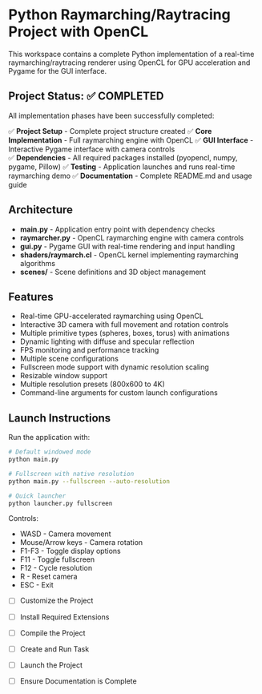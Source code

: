<!-- Use this file to provide workspace-specific custom instructions to Copilot. For more details, visit https://code.visualstudio.com/docs/copilot/copilot-customization#_use-a-githubcopilotinstructionsmd-file -->

# Python Raymarching/Raytracing Project with OpenCL

This workspace contains a complete Python implementation of a real-time raymarching/raytracing renderer using OpenCL for GPU acceleration and Pygame for the GUI interface.

## Project Status: ✅ COMPLETED

All implementation phases have been successfully completed:

✅ **Project Setup** - Complete project structure created
✅ **Core Implementation** - Full raymarching engine with OpenCL
✅ **GUI Interface** - Interactive Pygame interface with camera controls  
✅ **Dependencies** - All required packages installed (pyopencl, numpy, pygame, Pillow)
✅ **Testing** - Application launches and runs real-time raymarching demo
✅ **Documentation** - Complete README.md and usage guide

## Architecture

- **main.py** - Application entry point with dependency checks
- **raymarcher.py** - OpenCL raymarching engine with camera controls
- **gui.py** - Pygame GUI with real-time rendering and input handling
- **shaders/raymarch.cl** - OpenCL kernel implementing raymarching algorithms
- **scenes/** - Scene definitions and 3D object management

## Features

- Real-time GPU-accelerated raymarching using OpenCL
- Interactive 3D camera with full movement and rotation controls
- Multiple primitive types (spheres, boxes, torus) with animations
- Dynamic lighting with diffuse and specular reflection
- FPS monitoring and performance tracking
- Multiple scene configurations
- Fullscreen mode support with dynamic resolution scaling
- Resizable window support
- Multiple resolution presets (800x600 to 4K)
- Command-line arguments for custom launch configurations

## Launch Instructions

Run the application with:
```bash
# Default windowed mode
python main.py

# Fullscreen with native resolution  
python main.py --fullscreen --auto-resolution

# Quick launcher
python launcher.py fullscreen
```

Controls:
- WASD - Camera movement
- Mouse/Arrow keys - Camera rotation
- F1-F3 - Toggle display options
- F11 - Toggle fullscreen
- F12 - Cycle resolution
- R - Reset camera
- ESC - Exit
	<!--
	Ensure that the previous step has been marked as completed.
	Call project setup tool with projectType parameter.
	Run scaffolding command to create project files and folders.
	Use '.' as the working directory.
	If no appropriate projectType is available, search documentation using available tools.
	Otherwise, create the project structure manually using available file creation tools.
	-->

- [ ] Customize the Project
	<!--
	Verify that all previous steps have been completed successfully and you have marked the step as completed.
	Develop a plan to modify codebase according to user requirements.
	Apply modifications using appropriate tools and user-provided references.
	Skip this step for "Hello World" projects.
	-->

- [ ] Install Required Extensions
	<!-- ONLY install extensions provided mentioned in the get_project_setup_info. Skip this step otherwise and mark as completed. -->

- [ ] Compile the Project
	<!--
	Verify that all previous steps have been completed.
	Install any missing dependencies.
	Run diagnostics and resolve any issues.
	Check for markdown files in project folder for relevant instructions on how to do this.
	-->

- [ ] Create and Run Task
	<!--
	Verify that all previous steps have been completed.
	Check https://code.visualstudio.com/docs/debugtest/tasks to determine if the project needs a task. If so, use the create_and_run_task to create and launch a task based on package.json, README.md, and project structure.
	Skip this step otherwise.
	 -->

- [ ] Launch the Project
	<!--
	Verify that all previous steps have been completed.
	Prompt user for debug mode, launch only if confirmed.
	 -->

- [ ] Ensure Documentation is Complete
	<!--
	Verify that all previous steps have been completed.
	Verify that README.md and the copilot-instructions.md file in the .github directory exists and contains current project information.
	Clean up the copilot-instructions.md file in the .github directory by removing all HTML comments.
	 -->
